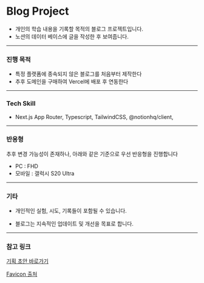 # Blog Project

- 개인의 학습 내용을 기록할 목적의 블로그 프로젝트입니다.
- 노션의 데이터 베이스에 글을 작성한 후 보여줍니다.

---

### 진행 목적

- 특정 플랫폼에 종속되지 않은 블로그를 처음부터 제작한다
- 추후 도메인을 구매하여 Vercel에 배포 후 연동한다

---

### Tech Skill

- Next.js App Router, Typescript, TailwindCSS, @notionhq/client,

---

### 반응형

추후 변경 가능성이 존재하나, 아래와 같은 기준으로 우선 반응형을 진행합니다

- PC : FHD
- 모바일 : 갤럭시 S20 Ultra

---

### 기타

- 개인적인 실험, 시도, 기록들이 포함될 수 있습니다.

- 블로그는 지속적인 업데이트 및 개선을 목표로 합니다.

---

### 참고 링크

[기획 초안 바로가기](https://precious-hyssop-b3b.notion.site/BlogProject-24150042c170809a8ac0cfe620c73378?pvs=74)

[Favicon 출처](https://www.flaticon.com/free-icon/book_5832412?term=book&page=1&position=81&origin=search&related_id=5832412)

